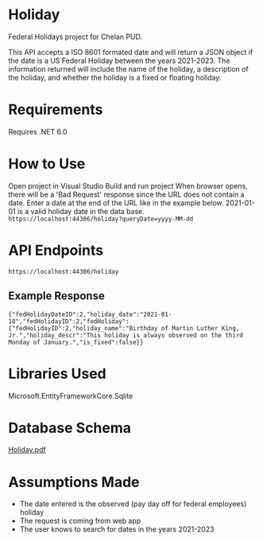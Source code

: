 # Holiday
Federal Holidays project for Chelan PUD.

This API accepts a ISO 8601 formated date and will return a JSON object if the date is a US Federal Holiday between the years 2021-2023.
The information returned will include the name of the holiday, a description of the holiday, and whether the holiday is a fixed or floating holiday.

# Requirements
Requires .NET 6.0

# How to Use
Open project in Visual Studio
Build and run project
When browser opens, there will be a 'Bad Request' response since the URL does not contain a date.
Enter a date at the end of the URL like in the example below.  2021-01-01 is a valid holiday date in the data base.
`https://localhost:44306/holiday?queryDate=yyyy-MM-dd`

# API Endpoints
`https://localhost:44306/holiday`

## Example Response
`{"fedHolidayDateID":2,"holiday_date":"2021-01-18","fedHolidayID":2,"fedHoliday":{"fedHolidayID":2,"holiday_name":"Birthday of Martin Luther King, Jr.","holiday_descr":"This holiday is always observed on the third Monday of January.","is_fixed":false}}`

# Libraries Used
Microsoft.EntityFrameworkCore.Sqlite

# Database Schema
[Holiday.pdf](https://github.com/stacyalley/Holiday/files/9701521/Holiday.pdf)

# Assumptions Made
* The date entered is the observed (pay day off for federal employees) holiday
* The request is coming from web app
* The user knows to search for dates in the years 2021-2023
